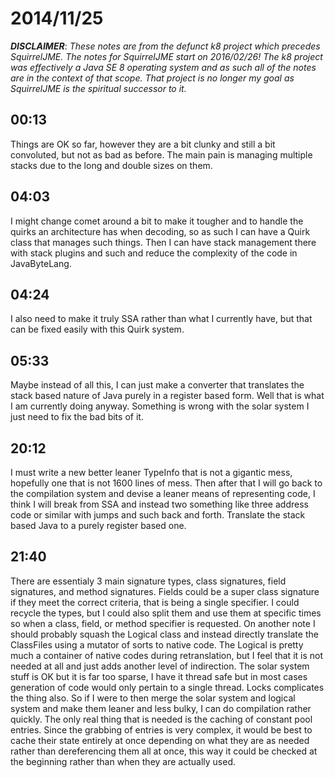 # 2014/11/25

***DISCLAIMER***: _These notes are from the defunct k8 project which_
_precedes SquirrelJME. The notes for SquirrelJME start on 2016/02/26!_
_The k8 project was effectively a Java SE 8 operating system and as such_
_all of the notes are in the context of that scope. That project is no_
_longer my goal as SquirrelJME is the spiritual successor to it._

## 00:13

Things are OK so far, however they are a bit clunky and still a bit
convoluted, but not as bad as before. The main pain is managing multiple
stacks due to the long and double sizes on them.

## 04:03

I might change comet around a bit to make it tougher and to handle the quirks
an architecture has when decoding, so as such I can have a Quirk class that
manages such things. Then I can have stack management there with stack plugins
and such and reduce the complexity of the code in JavaByteLang.

## 04:24

I also need to make it truly SSA rather than what I currently have, but that
can be fixed easily with this Quirk system.

## 05:33

Maybe instead of all this, I can just make a converter that translates the
stack based nature of Java purely in a register based form. Well that is what
I am currently doing anyway. Something is wrong with the solar system I just
need to fix the bad bits of it.

## 20:12

I must write a new better leaner TypeInfo that is not a gigantic mess,
hopefully one that is not 1600 lines of mess. Then after that I will go back
to the compilation system and devise a leaner means of representing code, I
think I will break from SSA and instead two something like three address code
or similar with jumps and such back and forth. Translate the stack based Java
to a purely register based one.

## 21:40

There are essentialy 3 main signature types, class signatures, field
signatures, and method signatures. Fields could be a super class signature if
they meet the correct criteria, that is being a single specifier. I could
recycle the types, but I could also split them and use them at specific times
so when a class, field, or method specifier is requested. On another note I
should probably squash the Logical class and instead directly translate the
ClassFiles using a mutator of sorts to native code. The Logical is pretty much
a container of native codes during retranslation, but I feel that it is not
needed at all and just adds another level of indirection. The solar system
stuff is OK but it is far too sparse, I have it thread safe but in most cases
generation of code would only pertain to a single thread. Locks complicates
the thing also. So if I were to then merge the solar system and logical system
and make them leaner and less bulky, I can do compilation rather quickly. The
only real thing that is needed is the caching of constant pool entries. Since
the grabbing of entries is very complex, it would be best to cache their state
entirely at once depending on what they are as needed rather than
dereferencing them all at once, this way it could be checked at the beginning
rather than when they are actually used.

